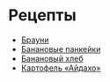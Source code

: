 # Рецепты

- [Брауни](brownie.md)
- [Банановые панкейки](banana_bread.md)
- [Банановый хлеб](banana_bread.md)
- [Картофель «Айдахо»](potato_Idaho.md)